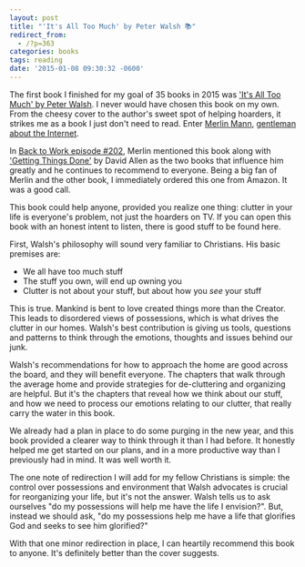 ```yaml
---
layout: post
title: "'It's All Too Much' by Peter Walsh 📚"
redirect_from:
  - /?p=363
categories: books
tags: reading
date: '2015-01-08 09:30:32 -0600'
---
```

<p>The first book I finished for my goal of 35 books in 2015 was <a href="http://www.amazon.com/gp/product/0743292650/ref=as_li_tl?ie=UTF8&amp;camp=1789&amp;creative=390957&amp;creativeASIN=0743292650&amp;linkCode=as2&amp;tag=blundin-20&amp;linkId=SU5BCBKMJDL7IXQL">'It's All Too Much' by Peter Walsh</a>. I never would have chosen this book on my own. From the cheesy cover to the author's sweet spot of helping hoarders, it strikes me as a book I just don't need to read. Enter <a href="https://twitter.com/hotdogsladies">Merlin Mann</a>, <a href="http://www.merlinmann.com">gentleman about the Internet</a>.</p>
<p>In <a href="http://5by5.tv/b2w/202">Back to Work episode #202</a>, Merlin mentioned this book along with <a href="http://www.amazon.com/gp/product/0142000280/ref=as_li_tl?ie=UTF8&amp;camp=1789&amp;creative=390957&amp;creativeASIN=0142000280&amp;linkCode=as2&amp;tag=blundin-20&amp;linkId=FOPIB2HCITAE2XWV">'Getting Things Done'</a> by David Allen as the two books that influence him greatly and he continues to recommend to everyone. Being a big fan of Merlin and the other book, I immediately ordered this one from Amazon. It was a good call.</p>
<p>This book could help anyone, provided you realize one thing: clutter in your life is everyone's problem, not just the hoarders on TV. If you can open this book with an honest intent to listen, there is good stuff to be found here.</p>
<p>First, Walsh's philosophy will sound very familiar to Christians. His basic premises are:</p>
<ul>
<li>We all have too much stuff</li>
<li>The stuff you own, will end up owning you</li>
<li>Clutter is not about your stuff, but about how you <em>see</em> your stuff</li>
</ul>
<p>This is true. Mankind is bent to love created things more than the Creator. This leads to disordered views of possessions, which is what drives the clutter in our homes. Walsh's best contribution is giving us tools, questions and patterns to think through the emotions, thoughts and issues behind our junk.</p>
<p>Walsh's recommendations for how to approach the home are good across the board, and they will benefit everyone. The chapters that walk through the average home and provide strategies for de-cluttering and organizing are helpful. But it's the chapters that reveal how we think about our stuff, and how we need to process our emotions relating to our clutter, that really carry the water in this book.</p>
<p>We already had a plan in place to do some purging in the new year, and this book provided a clearer way to think through it than I had before. It honestly helped me get started on our plans, and in a more productive way than I previously had in mind. It was well worth it.</p>
<p>The one note of redirection I will add for my fellow Christians is simple: the control over possessions and environment that Walsh advocates is crucial for reorganizing your life, but it's not the answer. Walsh tells us to ask ourselves "do my possessions will help me have the life I envision?". But, instead we should ask, "do my possessions help me have a life that glorifies God and seeks to see him glorified?"</p>
<p>With that one minor redirection in place, I can heartily recommend this book to anyone. It's definitely better than the cover suggests.</p>
